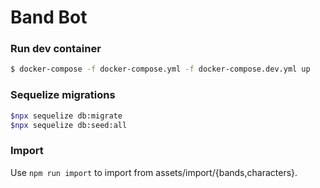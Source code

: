 # Band Bot

### Run dev container

```bash
$ docker-compose -f docker-compose.yml -f docker-compose.dev.yml up
```

### Sequelize migrations

```bash
$npx sequelize db:migrate
$npx sequelize db:seed:all
``` 

### Import

Use `npm run import` to import from assets/import/{bands,characters}.
